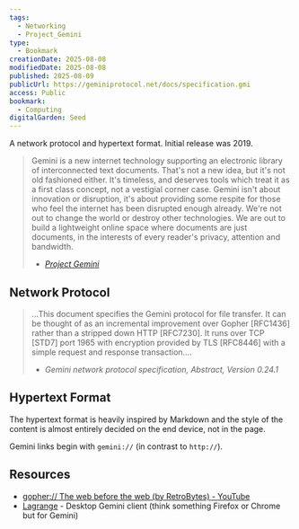 ```yaml
---
tags:
  - Networking
  - Project_Gemini
type:
  - Bookmark
creationDate: 2025-08-08
modifiedDate: 2025-08-08
published: 2025-08-09
publicUrl: https://geminiprotocol.net/docs/specification.gmi
access: Public
bookmark:
  - Computing
digitalGarden: Seed
---
```


A network protocol and hypertext format. Initial release was 2019.

> Gemini is a new internet technology supporting an electronic library of interconnected text documents. That's not a new idea, but it's not old fashioned either. It's timeless, and deserves tools which treat it as a first class concept, not a vestigial corner case. Gemini isn't about innovation or disruption, it's about providing some respite for those who feel the internet has been disrupted enough already. We're not out to change the world or destroy other technologies. We are out to build a lightweight online space where documents are just documents, in the interests of every reader's privacy, attention and bandwidth.
>
> - *[Project Gemini](https://geminiprotocol.net/)*

## Network Protocol

> …This document specifies the Gemini protocol for file transfer. It can be thought of as an incremental improvement over Gopher [RFC1436] rather than a stripped down HTTP [RFC7230]. It runs over TCP [STD7] port 1965 with encryption provided by TLS [RFC8446] with a simple request and response transaction….
>
> - *Gemini network protocol specification, Abstract, Version 0.24.1*

## Hypertext Format

The hypertext format is heavily inspired by Markdown and the style of the content is almost entirely decided on the end device, not in the page.

Gemini links begin with `gemini://` (in contrast to `http://`).

## Resources

- [gopher:// The web before the web (by RetroBytes) - YouTube](https://www.youtube.com/watch?v=b4aApVkvrNU)
- [Lagrange](https://gmi.skyjake.fi/lagrange/) - Desktop Gemini client (think something Firefox or Chrome but for Gemini)
